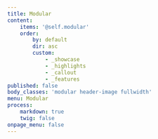 ```yaml
---
title: Modular
content:
    items: '@self.modular'
    order:
        by: default
        dir: asc
        custom:
            - _showcase
            - _highlights
            - _callout
            - _features
published: false
body_classes: 'modular header-image fullwidth'
menu: Modular
process:
    markdown: true
    twig: false
onpage_menu: false
---
```


